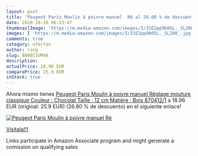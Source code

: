 ```yaml
---
layout: post
title: 'Peugeot Paris Moulin à poivre manuel  Ré al 26.80 % de descuento'
date: 2020-10-26 06:53:47
thumbnailImage: 'https://m.media-amazon.com/images/I/31E2pp9b0SL._SL200_.jpg'
images: [ 'https://m.media-amazon.com/images/I/31E2pp9b0SL._SL200_.jpg' ]
comments: true
category: ofertas
author: ring
slug: B000I1UM4A
description:
actualPrice: 18.96 EUR
comparePrice: 25.9 EUR
inStock: true
---
```


Ahora mismo tienes [Peugeot Paris Moulin à poivre manuel  Réglage mouture classique  Couleur : Chocolat  Taille : 12 cm  Matière : Bois  870412/1](https://www.amazon.fr/dp/B000I1UM4A/?tag=tolees0d-21) a 18.96 EUR (original: 25.9 EUR) (26.80 %  de descuento) en el siguiente enlace!

[![Peugeot Paris Moulin à poivre manuel  Ré](https://m.media-amazon.com/images/I/31E2pp9b0SL._SL200_.jpg)](https://www.amazon.fr/dp/B000I1UM4A/?tag=tolees0d-21)

[Visítala!!!](https://www.amazon.fr/dp/B000I1UM4A/?tag=tolees0d-21)

Links participate in Amazon Associate program and might generate a comission on qualifying sales
